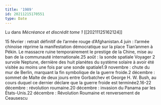 ```yaml
---
title: '1989'
id: 20211215170551
type: Date
---
```


Lu dans *Mécréance et discrédit tome 1* [[20211125162124]]

15 février : retrait définitif de l’armée rouge d’Afghanistan.4 juin : l’armée chinoise réprime la manifestation démocratique sur la place Tian’anmen à Pékin. Le massacre ruine temporairement le prestige de la Chine, mise au ban de la communauté internationale.25 août : la sonde spatiale Voyager 2 survole Neptune, dernière des huit planètes du système solaire à avoir été visitée au moins une fois par une sonde spatiale1.9 novembre : chute du mur de Berlin, marquant la fin symbolique de la guerre froide.2 décembre : sommet de Malte de deux jours entre Gorbatchev et George H. W. Bush, au cours duquel ce dernier déclare que la guerre froide est terminée2.16-22 décembre : révolution roumaine.20 décembre : invasion du Panama par les États-Unis.22 décembre : Révolution Roumaine et renversement de Ceausescu